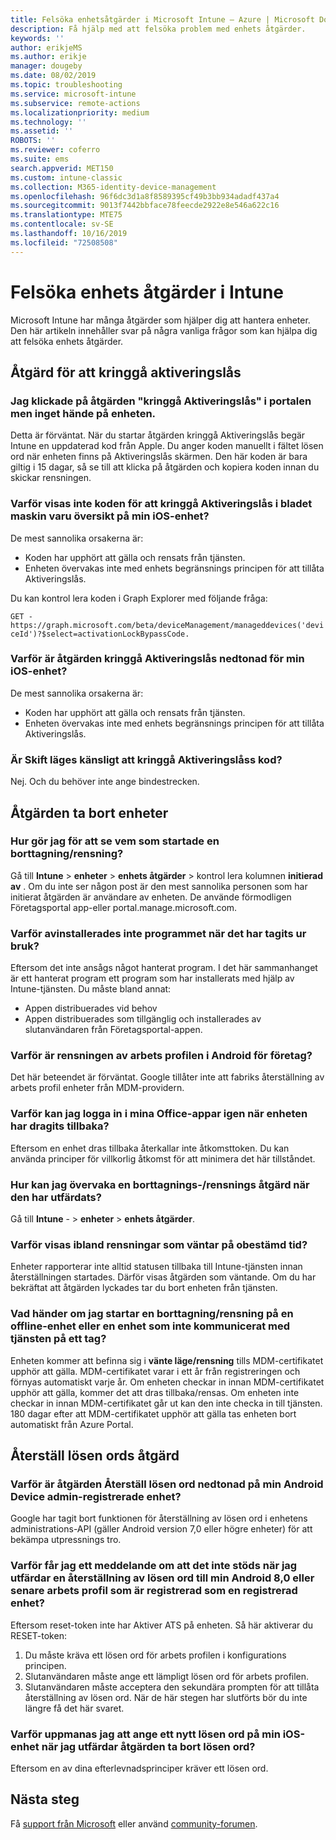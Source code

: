 ```yaml
---
title: Felsöka enhetsåtgärder i Microsoft Intune – Azure | Microsoft Docs
description: Få hjälp med att felsöka problem med enhets åtgärder.
keywords: ''
author: erikjeMS
ms.author: erikje
manager: dougeby
ms.date: 08/02/2019
ms.topic: troubleshooting
ms.service: microsoft-intune
ms.subservice: remote-actions
ms.localizationpriority: medium
ms.technology: ''
ms.assetid: ''
ROBOTS: ''
ms.reviewer: coferro
ms.suite: ems
search.appverid: MET150
ms.custom: intune-classic
ms.collection: M365-identity-device-management
ms.openlocfilehash: 96f6dc3d1a8f8589395cf49b3bb934adadf437a4
ms.sourcegitcommit: 9013f7442bbface78feecde2922e8e546a622c16
ms.translationtype: MTE75
ms.contentlocale: sv-SE
ms.lasthandoff: 10/16/2019
ms.locfileid: "72508508"
---
```

# <a name="troubleshoot-device-actions-in-intune"></a>Felsöka enhets åtgärder i Intune

Microsoft Intune har många åtgärder som hjälper dig att hantera enheter. Den här artikeln innehåller svar på några vanliga frågor som kan hjälpa dig att felsöka enhets åtgärder.

## <a name="bypass-activation-lock-action"></a>Åtgärd för att kringgå aktiveringslås

### <a name="i-clicked-the-bypass-activation-lock-action-in-the-portal-but-nothing-happened-on-the-device"></a>Jag klickade på åtgärden "kringgå Aktiveringslås" i portalen men inget hände på enheten.
Detta är förväntat. När du startar åtgärden kringgå Aktiveringslås begär Intune en uppdaterad kod från Apple. Du anger koden manuellt i fältet lösen ord när enheten finns på Aktiveringslås skärmen. Den här koden är bara giltig i 15 dagar, så se till att klicka på åtgärden och kopiera koden innan du skickar rensningen.

### <a name="why-dont-i-see-the-bypass-activation-lock-code-in-the-hardware-overview-blade-of-my-ios-device"></a>Varför visas inte koden för att kringgå Aktiveringslås i bladet maskin varu översikt på min iOS-enhet?
De mest sannolika orsakerna är:
- Koden har upphört att gälla och rensats från tjänsten.
- Enheten övervakas inte med enhets begränsnings principen för att tillåta Aktiveringslås.

Du kan kontrol lera koden i Graph Explorer med följande fråga:

```GET - https://graph.microsoft.com/beta/deviceManagement/manageddevices('deviceId')?$select=activationLockBypassCode.```

### <a name="why-is-the-bypass-activation-lock-action-greyed-out-for-my-ios-device"></a>Varför är åtgärden kringgå Aktiveringslås nedtonad för min iOS-enhet?
De mest sannolika orsakerna är: 
- Koden har upphört att gälla och rensats från tjänsten.
- Enheten övervakas inte med enhets begränsnings principen för att tillåta Aktiveringslås.

### <a name="is-the-bypass-activation-lock-code-case-sensitive"></a>Är Skift läges känsligt att kringgå Aktiveringslåss kod?
Nej. Och du behöver inte ange bindestrecken.

## <a name="remove-devices-action"></a>Åtgärden ta bort enheter

### <a name="how-do-i-tell-who-started-a-retirewipe"></a>Hur gör jag för att se vem som startade en borttagning/rensning?
Gå till **Intune**  > **enheter**  > **enhets åtgärder** > kontrol lera kolumnen **initierad av** .
Om du inte ser någon post är den mest sannolika personen som har initierat åtgärden är användare av enheten. De använde förmodligen Företagsportal app-eller portal.manage.microsoft.com.

### <a name="why-wasnt-my-application-uninstalled-after-using-retire"></a>Varför avinstallerades inte programmet när det har tagits ur bruk?
Eftersom det inte ansågs något hanterat program. I det här sammanhanget är ett hanterat program ett program som har installerats med hjälp av Intune-tjänsten. Du måste bland annat:
- Appen distribuerades vid behov
- Appen distribuerades som tillgänglig och installerades av slutanvändaren från Företagsportal-appen.

### <a name="why-is-wipe-grayed-out-for-android-enterprise-work-profile-devices"></a>Varför är rensningen av arbets profilen i Android för företag?
Det här beteendet är förväntat. Google tillåter inte att fabriks återställning av arbets profil enheter från MDM-providern.

### <a name="why-can-i-sign-back-into-my-office-apps-after-my-device-was-retired"></a>Varför kan jag logga in i mina Office-appar igen när enheten har dragits tillbaka?
Eftersom en enhet dras tillbaka återkallar inte åtkomsttoken. Du kan använda principer för villkorlig åtkomst för att minimera det här tillståndet.

### <a name="how-can-i-monitor-a-retirewipe-action-after-it-was-issued"></a>Hur kan jag övervaka en borttagnings-/rensnings åtgärd när den har utfärdats?
Gå till **Intune** - > **enheter**  > **enhets åtgärder**.

### <a name="why-do-wipes-sometimes-show-as-pending-indefinitely"></a>Varför visas ibland rensningar som väntar på obestämd tid?
Enheter rapporterar inte alltid statusen tillbaka till Intune-tjänsten innan återställningen startades. Därför visas åtgärden som väntande. Om du har bekräftat att åtgärden lyckades tar du bort enheten från tjänsten.

### <a name="what-happens-if-i-start-a-retirewipe-on-an-offline-device-or-a-device-that-hasnt-communicated-with-the-service-in-a-while"></a>Vad händer om jag startar en borttagning/rensning på en offline-enhet eller en enhet som inte kommunicerat med tjänsten på ett tag?
Enheten kommer att befinna sig i **vänte läge/rensning** tills MDM-certifikatet upphör att gälla. MDM-certifikatet varar i ett år från registreringen och förnyas automatiskt varje år. Om enheten checkar in innan MDM-certifikatet upphör att gälla, kommer det att dras tillbaka/rensas. Om enheten inte checkar in innan MDM-certifikatet går ut kan den inte checka in till tjänsten. 180 dagar efter att MDM-certifikatet upphör att gälla tas enheten bort automatiskt från Azure Portal.


## <a name="reset-passcode-action"></a>Återställ lösen ords åtgärd

### <a name="why-is-the-reset-passcode-action-greyed-out-on-my-android-device-admin-enrolled-device"></a>Varför är åtgärden Återställ lösen ord nedtonad på min Android Device admin-registrerade enhet?
Google har tagit bort funktionen för återställning av lösen ord i enhetens administrations-API (gäller Android version 7,0 eller högre enheter) för att bekämpa utpressnings tro.

### <a name="why-do-i-get-a-not-supported-message-when-i-issue-a-passcode-reset-to-my-android-80-or-later-work-profile-enrolled-device"></a>Varför får jag ett meddelande om att det inte stöds när jag utfärdar en återställning av lösen ord till min Android 8,0 eller senare arbets profil som är registrerad som en registrerad enhet?
Eftersom reset-token inte har Aktiver ATS på enheten. Så här aktiverar du RESET-token:
1. Du måste kräva ett lösen ord för arbets profilen i konfigurations principen.
2. Slutanvändaren måste ange ett lämpligt lösen ord för arbets profilen.
3. Slutanvändaren måste acceptera den sekundära prompten för att tillåta återställning av lösen ord.
När de här stegen har slutförts bör du inte längre få det här svaret.

### <a name="why-am-i-prompted-to-set-a-new-passcode-on-my-ios-device-when-i-issue-the-remove-passcode-action"></a>Varför uppmanas jag att ange ett nytt lösen ord på min iOS-enhet när jag utfärdar åtgärden ta bort lösen ord?
Eftersom en av dina efterlevnadsprinciper kräver ett lösen ord.

## <a name="next-steps"></a>Nästa steg

Få [support från Microsoft](../fundamentals/get-support.md) eller använd [community-forumen](https://social.technet.microsoft.com/Forums/en-US/home?category=microsoftintune).
